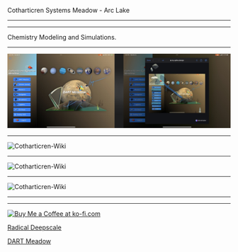 Cotharticren Systems Meadow - Arc Lake

________________


________________
Chemistry Modeling and Simulations.

________________



![Cotharticren-Wiki](https://github.com/radicaldeepscale/Cotharticren-Wiki/blob/main/C2694259-D596-4361-9C91-FD23F3A21798.jpeg)
________________
![Cotharticren-Wiki](https://github.com/radicaldeepscale/Cotharticren-Wiki/blob/main/C145AF0B-49B9-418C-BCFB-E1381785BEFF.png)
________________
![Cotharticren-Wiki](https://github.com/radicaldeepscale/Cotharticren-Wiki/blob/main/B51E42C4-4DF6-4B8C-B8B5-8421A14C541F.png)
________________
![Cotharticren-Wiki](https://github.com/radicaldeepscale/Cotharticren-Wiki/blob/main/519BADF3-FB73-41B2-92E5-0E5C3890B700.png)
________________
________________



<a href='https://ko-fi.com/X8X629XCK' target='_blank'><img height='36' style='border:0px;height:36px;' src='https://cdn.ko-fi.com/cdn/kofi5.png?v=2' border='0' alt='Buy Me a Coffee at ko-fi.com' /></a>

[Radical Deepscale](Https://www.dartmeadow.com/)

[DART Meadow](https://www.dartmeadow.com/)
